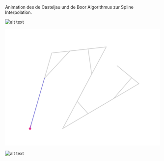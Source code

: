 Animation des de Casteljau und de Boor Algorithmus zur Spline Interpolation.

![alt text](https://github.com/ronner1234/SplineAnimationen/blob/master/deBoorSpline.gif "de Boor")

![alt text](https://github.com/ronner1234/SplineAnimationen/blob/master/deCasteljau.gif "de Casteljau")

![alt text](https://github.com/ronner1234/SplineAnimationen/blob/master/deCasteljauSpline.gif "de Casteljau Spline")

